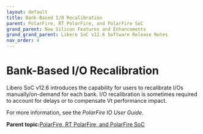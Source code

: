 ```yaml
---
layout: default
title: Bank-Based I/O Recalibration
parent: PolarFire, RT PolarFire, and PolarFire SoC
grand_parent: New Silicon Features and Enhancements
grand_grand_parent: Libero SoC v12.6 Software Release Notes
nav_order: 4
---
```

# Bank-Based I/O Recalibration

Libero SoC v12.6 introduces the capability for users to recalibrate I/Os manually/on-demand for each bank. I/O recalibration is sometimes required to account for delays or to compensate Vt performance impact.

For more information, see the *PolarFire IO User Guide*.

**Parent topic:**[PolarFire, RT PolarFire, and PolarFire SoC](GUID-FD2E56AA-67B5-4642-BA0B-63904E515EA3.md)

